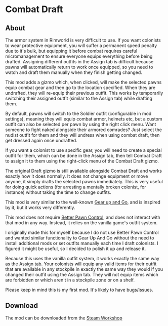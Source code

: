 # Combat Draft

## About

The armor system in Rimworld is very difficult to use. If you want colonists to wear protective equipment, you will suffer a permanent speed penalty due to it's bulk, but equipping it before combat requires careful micromanagement to ensure everyone equips everything before being drafted. Assigning different outfits in the Assign tab is difficult because pawns will automatically return to work once equipped, so you need to watch and draft them manually when they finish getting changed.

This mod adds a gizmo which, when clicked, will make the selected pawns equip combat gear and then go to the location specified. When they are undrafted, they will re-equip their previous outfit. This works by temporarily switching their assigned outfit (similar to the Assign tab) while drafting them.

By default, pawns will switch to the Soldier outfit (configurable in mod settings), meaning they will equip combat armor, helmets etc, but a custom outfit can also be selected per pawn by using the right click menu. Want someone to fight naked alongside their armored comrades? Just select the nudist outfit for them and they will undress when using combat draft, then get dressed again once undrafted.

If you want a colonist to use specific gear, you will need to create a special outfit for them, which can be done in the Assign tab, then tell Combat Draft to assign it to them using the right-click menu of the Combat Draft gizmo.

The original Draft gizmo is still available alongside Combat Draft and works exactly how it does normally. It does not change equipment or move anyone, it simply drafts the selected pawns immediately. This is very useful for doing quick actions (for arresting a mentally broken colonist, for instance) without taking the time to change outfits.

This mod is very similar to the well-known [Gear up and Go](https://steamcommunity.com/sharedfiles/filedetails/?id=1316142788), and is inspired by it, but it works very differently.

This mod does not require [Better Pawn Control](https://steamcommunity.com/sharedfiles/filedetails/?id=1541460369), and does not interact with that mod in any way. Instead, it relies on the vanilla game's outfit system.

I originally made this for myself because I do not use Better Pawn Control and wanted similar functionality to Gear Up And Go without the need to install additional mods or set outfits manually each time I draft colonists. I figured it might be useful, so I decided to polish it up and release it.

Because this uses the vanilla outfit system, it works exactly the same way as the Assign tab. Your colonists will equip any valid items for their outfit that are available in any stockpile in exactly the same way they would if you changed their outfit using the Assign tab. They will not equip items which are forbidden or which aren't in a stockpile zone or on a shelf.

Please keep in mind this is my first mod. It's likely to have bugs/issues.

## Download

The mod can be downloaded from the [Steam Workshop](https://steamcommunity.com/sharedfiles/filedetails/?id=3028944818)
